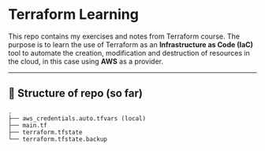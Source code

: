 # Terraform Learning

This repo contains my exercises and notes from Terraform course.
The purpose is to learn the use of Terraform as an **Infrastructure as Code (IaC)** tool to automate the creation, modification and destruction of resources in the cloud, in this case using **AWS** as a provider.

---

## 📂 Structure of repo (so far)

```text
.
├── aws_credentials.auto.tfvars (local)
├── main.tf
├── terraform.tfstate
└── terraform.tfstate.backup
```
